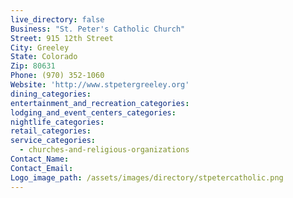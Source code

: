 ```yaml
---
live_directory: false
Business: "St. Peter's Catholic Church"
Street: 915 12th Street
City: Greeley
State: Colorado
Zip: 80631
Phone: (970) 352-1060
Website: 'http://www.stpetergreeley.org'
dining_categories:
entertainment_and_recreation_categories:
lodging_and_event_centers_categories:
nightlife_categories:
retail_categories:
service_categories:
  - churches-and-religious-organizations
Contact_Name:
Contact_Email:
Logo_image_path: /assets/images/directory/stpetercatholic.png
---
```




